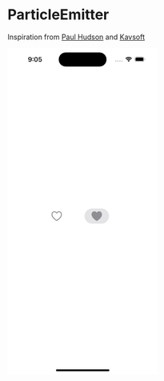 # ParticleEmitter
Inspiration from [Paul Hudson](https://www.hackingwithswift.com/store/pro-swiftui) and [Kavsoft](https://www.youtube.com/watch?v=sLdQdOtpf7A)

<img src="https://raw.githubusercontent.com/Elichartnett/ParticleEmitter/main/1.gif" alt="1" width="300"/>
